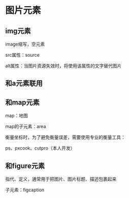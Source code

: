 # 图片元素

## img元素

image缩写，空元素

src属性：source

alt属性：当图片资源失效时，将使用该属性的文字替代图片

## 和a元素联用

## 和map元素

map：地图

map的子元素：area

衡量坐标时，为了避免衡量误差，需要使用专业的衡量工具：

ps、pxcook、cutpro（本人开发）

## 和figure元素

指代、定义，通常用于把图片、图片标题、描述包裹起来

子元素：figcaption
